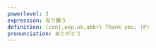 ```yaml
---
powerlevel: 3
expression: 有り難う
definition: (conj,exp,uk,abbr) Thank you; (P)
pronunciation: ありがとう
---
```

